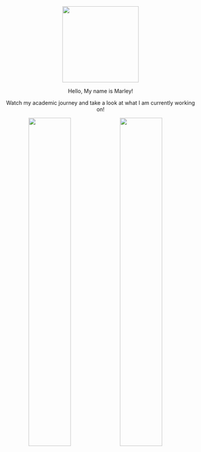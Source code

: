 <div id = "header" align = "center">
    <img src= "https://media3.giphy.com/media/SUcApSWjPwQMARvcM8/giphy.gif?cid=790b7611526d4cf52814ae817d2ba597a1770abe4c7ec68e&rid=giphy.gif&ct=s" width="200" height="200">
    <div>
         <p> Hello, My name is Marley! <p>
      <p> Watch my academic journey and take a look at what I am currently working on!</p>
<img align="left" width="47%" src="https://github-readme-stats.vercel.app/api?username=marleyyvonne&show_icons=true&theme=dracula" />
<img align="left" width="47%" src="https://github-readme-stats.vercel.app/api/top-langs/?username=marleyyvonne&layout=compact" />
